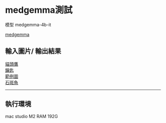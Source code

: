 # medgemma測試

模型 medgemma-4b-it

[medgemma](https://huggingface.co/google/medgemma-4b-it)

## 輸入圖片/ 輸出結果

[貓頭鷹](PIC/1.png)<br>
[鑰匙](PIC/2.png)<br>
[範例圖](PIC/3.png)<br>
[石斑魚](PIC/4.png)<br>

---

## 執行環境

mac studio M2 RAM 192G
